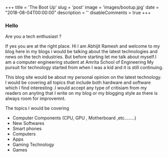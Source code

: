 +++
title = 'The Boot Up'
slug = 'post'
image = 'images/bootup.jpg'
date = "2018-08-04T00:00:00"
description = ''
disableComments = true
+++

### Hello

Are you a tech enthusiast ?

If yes you are at the right place. Hi I am Abhijit Ramesh and welcome to my blog here in my blogs i would be talking about the latest technologies and news on the tech industries. But before starting let me talk about myself.I am a computer engineering student at Amrita School of Engineering 
My pursuit for technology started from when I was a kid and it is still continuing.

This blog site would be about my personal opinion on the latest technology. I would be covering all topics that include both hardware and software which I find interesting .I would accept any type of critisiam from my readers on anyting that I write on my blog or my blogging style as there is always room for improvemnt.

The topics I would be covering

* Computer Components (CPU, GPU , Motherboard ,etc........)
* New Softwares
* Smart phones
* Computers
* Apps
* Gaming Technology
* Games
